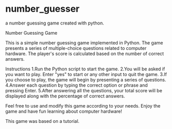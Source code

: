 # number_guesser
a number guessing game created with python.

Number Guessing Game

This is a simple number guessing game implemented in Python. The game presents a series of multiple-choice questions related to computer hardware. The player's score is calculated based on the number of correct answers.

Instructions
1.Run the Python script to start the game.
2.You will be asked if you want to play. Enter "yes" to start or any other input to quit the game.
3.If you choose to play, the game will begin by presenting a series of questions.
4.Answer each question by typing the correct option or phrase and pressing Enter.
5.After answering all the questions, your total score will be displayed along with the percentage of correct answers.


Feel free to use and modify this game according to your needs. Enjoy the game and have fun learning about computer hardware!

This game was based on a tutorial.
